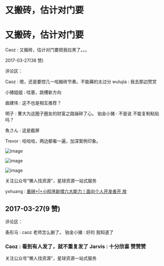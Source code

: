 # 又搬砖，估计对门要

# 又搬砖，估计对门要

Caoz : 又搬砖，估计对门要把我拉黑了。。。

2017-03-27(38 赞)

评论区：

Caoz : 嗯，还是要控几一哈搬砖节奏。不能薅的太过分 wulujia : 我去那边赞赏

小猪姐姐 : 哇塞，跳槽新方向

曲建伟 : 这不也是相互推荐？

明子 : 曹大为这圈子圈友的财富之路操碎了心。 铂金小猪 : 不是说 不能复制粘贴吗？

魚さん : 这是截屏

Trevor : 哈哈哈，两边都看一遍，加深案例印象。

![image](img/Image_519.png)

![image](img/Image_520.png)

![image](img/Image_521.png)

关注公众号"懒人找资源"，星球资源一站式服务

yxhuang : [重磅](https://mp.weixin.qq.com/s/QJhEuEwZt_Zn5VD8FC494A)[+|+](https://mp.weixin.qq.com/s/QJhEuEwZt_Zn5VD8FC494A)[小程序新增六大能力！面向个人开发者开 放](https://mp.weixin.qq.com/s/QJhEuEwZt_Zn5VD8FC494A)

## 2017-03-27(9 赞)

评论区：

条形马 : caoz 老师怎么删了。 铂金小猪 : 好的 我知道了

### Caoz : 看到有人发了，就不重复发了 Jarvis : 十分欣喜 赞赞赞

关注公众号"懒人找资源"，星球资源一站式服务